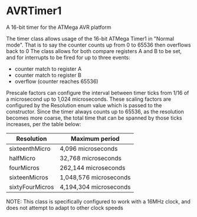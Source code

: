 # AVRTimer1
A 16-bit timer for the ATMega AVR platform

The timer class allows usage of the 16-bit ATMega Timer1 in "Normal mode".
That is to say the counter counts up from 0 to 65536 then overflows back to 0
The class allows for both compare registers A and B to be set, and for interrupts
to be fired for up to three events:
- counter match to register A
- counter match to register B
- overflow (counter reaches 65536)

Prescale factors can configure the interval between timer ticks from 1/16 of 
a microsecond up to 1,024 microseconds.  These scaling factors are configured 
by the Resolution enum value which is passed to the constructor.  Since the timer 
always counts up to 65536, as the resolution becomes more coarse, the total time 
that can be spanned by those ticks increases, per the table below:

|Resolution			|  Maximum period |
|----------			|  ------------------|
|sixteenthMicro	|	    4,096 microseconds|
|halfMicro			|       32,768 microseconds|
|fourMicros			|    262,144 microseconds|
|sixteenMicros	|	  1,048,576 microseconds|
|sixtyFourMicros|		4,194,304 microseconds|

NOTE: This class is specifically configured to work with a 16MHz clock, and does not attempt to adapt to other clock speeds
